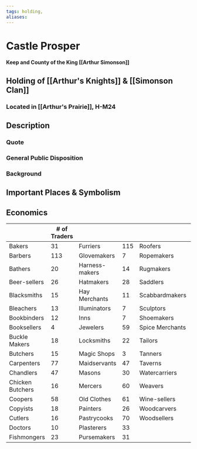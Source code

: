 ```yaml
---
tags: holding,
aliases:
---
```

# Castle Prosper
#### Keep and County of the King [[Arthur Simonson]]
## Holding of [[Arthur's Knights]] & [[Simonson Clan]]
### Located in [[Arthur's Prairie]], H-M24
## Description
### Quote

### General Public Disposition

### Background
## Important Places & Symbolism

## Economics
|                  | # of Traders |                |     |                 |     |
| ---------------- | ------------ | -------------- | --- | --------------- | --- |
| Bakers           | 31           | Furriers       | 115 | Roofers         | 22  |
| Barbers          | 113          | Glovemakers    | 7   | Ropemakers      | 23  |
| Bathers          | 20           | Harness-makers | 14  | Rugmakers       | 6   |
| Beer-sellers     | 26           | Hatmakers      | 28  | Saddlers        | 16  |
| Blacksmiths      | 15           | Hay Merchants  | 11  | Scabbardmakers  | 49  |
| Bleachers        | 13           | Illuminators   | 7   | Sculptors       | 6   |
| Bookbinders      | 12           | Inns           | 7   | Shoemakers      | 179 |
| Booksellers      | 4            | Jewelers       | 59  | Spice Merchants | 30  |
| Buckle Makers    | 18           | Locksmiths     | 22  | Tailors         | 59  |
| Butchers         | 15           | Magic Shops    | 3   | Tanners         | 8   |
| Carpenters       | 77           | Maidservants   | 47  | Taverns         | 54  |
| Chandlers        | 47           | Masons         | 30  | Watercarriers   | 17  |
| Chicken Butchers | 16           | Mercers        | 60  | Weavers         | 78  |
| Coopers          | 58           | Old Clothes    | 61  | Wine-sellers    | 19  |
| Copyists         | 18           | Painters       | 26  | Woodcarvers     | 18  |
| Cutlers          | 16           | Pastrycooks    | 70  | Woodsellers     | 16  |
| Doctors          | 10           | Plasterers     | 33  |                 |     |
| Fishmongers      | 23           | Pursemakers    | 31  |                 |     |

